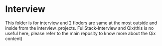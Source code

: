 # Interview

This folder is for interview and 2 floders are same at the most outside and inside from the interview_projects.
FullStack-Interview and Qix(this is no useful here, please refer to the main reposity to know more about the Qix content)
